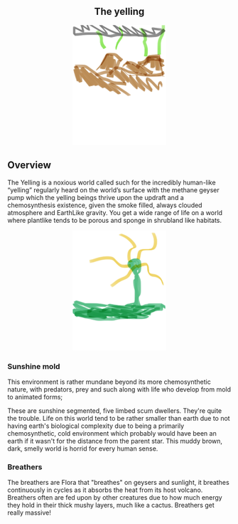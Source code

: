 <h2 align="center">The yelling
</h2>
<p align="center">
<img src="https://github.com/Insculpo/Sandbox_Galaxy/blob/Galactic/Stellar_Abyss_Setting_Bible/Photo_Directory/Yelling.png" width="210" height="270">
</p>

## Overview

The Yelling is a noxious world called such for the incredibly human-like “yelling” regularly heard on the world’s surface with the methane geyser pump which the yelling beings thrive upon the updraft and a chemosynthesis existence, given the smoke filled, always clouded atmosphere and EarthLike gravity.  You get a wide range of life on a world where plantlike tends to be porous and sponge in shrubland like habitats.  

<p align="center">
<img src="https://github.com/Insculpo/Sandbox_Galaxy/blob/Galactic/Stellar_Abyss_Setting_Bible/Photo_Directory/Sun_Mold.png" width="210" height="270">
</p>

### Sunshine mold

This environment is rather mundane beyond its more chemosynthetic nature, with predators, prey and such along with life who develop from mold to animated forms;

These are sunshine segmented, five limbed scum dwellers.  They're quite the trouble.
Life on this world tend to be rather smaller than earth due to not having earth's biological complexity due to being a primarily chemosynthetic, cold environment which probably would have been an earth if it wasn't for the distance from the parent star.  This muddy brown, dark, smelly world is horrid for every human sense.

### Breathers

The breathers are Flora that "breathes" on geysers and sunlight, it breathes continuously  in cycles as it absorbs the heat from its host volcano.  Breathers often are fed upon by other creatures due to how much energy they hold in their thick mushy layers, much like a cactus.  Breathers get really massive!
